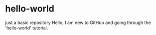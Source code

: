 # hello-world
just a basic repository
Hello,
I am new to GitHub and going through the 'hello-world' tutorial.
